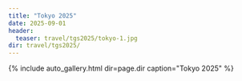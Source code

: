 ```yaml
---
title: "Tokyo 2025"
date: 2025-09-01
header:
  teaser: travel/tgs2025/tokyo-1.jpg
dir: travel/tgs2025/
---
```


{% include auto_gallery.html dir=page.dir caption="Tokyo 2025" %}


